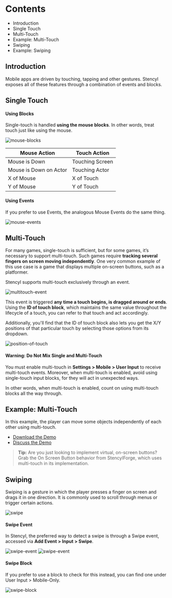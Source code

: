 # Contents

* Introduction
* Single Touch
* Multi-Touch
* Example: Multi-Touch
* Swiping
* Example: Swiping
 

## Introduction

Mobile apps are driven by touching, tapping and other gestures. Stencyl exposes all of these features through a combination of events and blocks.

 
## Single Touch

#### Using Blocks

Single-touch is handled **using the mouse blocks**. In other words, treat touch just like using the mouse.

![mouse-blocks](http://static.stencyl.com/help/images/mobile-input-1.png)

Mouse Action | Touch Action
--- | ---
Mouse is Down | Touching Screen
Mouse is Down on Actor | Touching Actor
X of Mouse | X of Touch
Y of Mouse | Y of Touch

#### Using Events

If you prefer to use Events, the analogous Mouse Events do the same thing.

![mouse-events](http://static.stencyl.com/help/images/mobile-input-2.png)


## Multi-Touch

For many games, single-touch is sufficient, but for some games, it’s necessary to support multi-touch. Such games require **tracking several fingers on screen moving independently**. One very common example of this use case is a game that displays multiple on-screen buttons, such as a platformer.

Stencyl supports multi-touch exclusively through an event.

![multitouch-event](http://static.stencyl.com/help/images/mobile-input-3.png)

This event is triggered **any time a touch begins, is dragged around or ends**. Using the **ID of touch block**, which maintains the same value throughout the lifecycle of a touch, you can refer to that touch and act accordingly. 

Additionally, you'll find that the ID of touch block also lets you get the X/Y positions of that particular touch by selecting those options from its dropdown.

![position-of-touch]()

 
#### Warning: Do Not Mix Single and Multi-Touch
You must enable multi-touch in **Settings > Mobile > User Input** to receive multi-touch events. Moreover, when multi-touch is enabled, avoid using single-touch input blocks, for they will act in unexpected ways.

In other words, when multi-touch is enabled, count on using multi-touch blocks all the way through.
 

## Example: Multi-Touch

In this example, the player can move some objects independently of each other using multi-touch.

* [Download the Demo](http://community.stencyl.com/index.php?action=dlattach;topic=16105.0;attach=14613) 
* [Discuss the Demo](http://community.stencyl.com/index.php/topic,16105.0.html)

> **Tip:** Are you just looking to implement virtual, on-screen buttons? Grab the On Screen Button behavior from StencylForge, which uses multi-touch in its implementation.


## Swiping

Swiping is a gesture in which the player presses a finger on screen and drags it in one direction. It is commonly used to scroll through menus or trigger certain actions.

![swipe](http://static.stencyl.com/help/images/mobile-input-4.png)

#### Swipe Event
In Stencyl, the preferred way to detect a swipe is through a Swipe event, accessed via **Add Event > Input > Swipe**.

![swipe-event](http://static.stencyl.com/help/images/mobile-input-5.png)
![swipe-event](http://static.stencyl.com/help/images/mobile-input-6.png)

#### Swipe Block
If you prefer to use a block to check for this instead, you can find one under User Input > Mobile-Only.

![swipe-block](http://static.stencyl.com/help/images/mobile-input-7.png)

